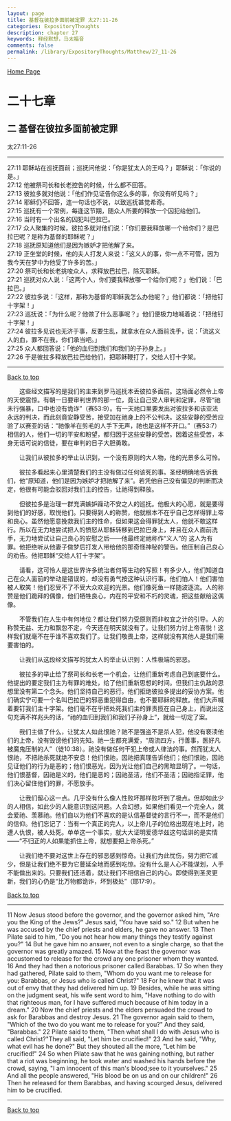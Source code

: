 ```yaml
---
layout: page
title: 基督在彼拉多面前被定罪 太27:11-26
categories: ExpositoryThoughts
description: chapter 27
keywords: 释经默想，马太福音
comments: false
permalink: /library/ExpositoryThoughts/Matthew/27_11-26
---
```

[ Home Page ]({{site.baseurl}}/index) <br>

<a name="0"></a>
# 二十七章 

## 二 基督在彼拉多面前被定罪

太27:11-26

***

27:11 耶稣站在巡抚面前；巡抚问他说：「你是犹太人的王吗？」耶稣说：「你说的是。」<br>
27:12 他被祭司长和长老控告的时候，什么都不回答。<br>
27:13 彼拉多就对他说：「他们作见证告你这么多的事，你没有听见吗？」<br>
27:14 耶稣仍不回答，连一句话也不说，以致巡抚甚觉希奇。<br>
27:15 巡抚有一个常例，每逢这节期，随众人所要的释放一个囚犯给他们。<br>
27:16 当时有一个出名的囚犯叫巴拉巴。<br>
27:17 众人聚集的时候，彼拉多就对他们说：「你们要我释放哪一个给你们？是巴拉巴呢？是称为基督的耶稣呢？」<br>
27:18 巡抚原知道他们是因为嫉妒才把他解了来。<br>
27:19 正坐堂的时候，他的夫人打发人来说：「这义人的事，你一点不可管，因为我今天在梦中为他受了许多的苦。」<br>
27:20 祭司长和长老挑唆众人，求释放巴拉巴，除灭耶稣。<br>
27:21 巡抚对众人说：「这两个人，你们要我释放哪一个给你们呢？」他们说：「巴拉巴。」<br>
27:22 彼拉多说：「这样，那称为基督的耶稣我怎么办他呢？」他们都说：「把他钉十字架！」<br>
27:23 巡抚说：「为什么呢？他做了什么恶事呢？」他们便极力地喊着说：「把他钉十字架！」<br>
27:24 彼拉多见说也无济于事，反要生乱，就拿水在众人面前洗手，说：「流这义人的血，罪不在我，你们承当吧。」<br>
27:25 众人都回答说：「他的血归到我们和我们的子孙身上。」<br>
27:26 于是彼拉多释放巴拉巴给他们，把耶稣鞭打了，交给人钉十字架。<br>

***

[Back to top](#0)

&emsp;&emsp;这些经文描写的是我们的主来到罗马巡抚本丢彼拉多面前。这场面必然令上帝的天使震惊。有朝一日要审判世界的那一位，竟让自己受人审判和定罪，尽管“祂未行强暴，口中也没有诡诈”（赛53:9）。有一天祂口里要发出对彼拉多和该亚法永远的判决，而此刻竟安静受苦，接受加在祂身上的不公判决。这些安静的受苦应验了以赛亚的话：“祂像羊在剪毛的人手下无声，祂也是这样不开口。”（赛53:7）相信的人，他们一切的平安和盼望，都归因于这些安静的受苦。因着这些受苦，本身无话可说的信徒，要在审判的日子大胆勇敢。

&emsp;&emsp;让我们从彼拉多的举止认识到，一个没有原则的大人物，他的光景多么可怜。

&emsp;&emsp;彼拉多看起来心里清楚我们的主没有做过任何该死的事。圣经明确地告诉我们，他“原知道，他们是因为嫉妒才把祂解了来”。若凭他自己没有偏见的判断而决定，他很有可能会驳回对我们主的控告，让祂得到释放。

&emsp;&emsp;但彼拉多是治理一群充满嫉妒躁动不安之人的巡抚。他极大的心愿，就是要得到他们的好感，取悦他们。只要得到人的称赞，他就根本不在乎自己怎样得罪上帝和良心。虽然他愿意挽救我们主的性命，但如果这会得罪犹太人，他就不敢这样行。所以在无力地尝试把人的愤怒从耶稣转移到巴拉巴身上，并且在众人面前洗手，无力地尝试让自己良心的安慰之后——他最终定祂称作“义人”的 这人为有罪。他拒绝听从他妻子做梦后打发人带给他的那奇怪神秘的警告。他压制自己良心的劝告。他把耶稣“交给人钉十字架”。

&emsp;&emsp;请看，这可怜人是这世界许多统治者何等生动的写照！有多少人，他们知道自己在众人面前的举动是错误的，却没有勇气按这种认识行事。他们怕人！他们害怕被人取笑！他们忍受不了不受大众欢迎的光景。他们像死鱼一样随波逐流。人的称赞是他们跪拜的偶像，他们牺牲良心，内在的平安和不朽的灵魂，把这些献给这偶像。

&emsp;&emsp;不管我们在人生中有何地位？都让我们努力受原则而非权宜之计的引导。人的称赞无益、无力和飘忽不定，今天还在明天就没有了。让我们努力讨上帝喜悦！这样我们就毫不在乎谁不喜欢我们了。让我们敬畏上帝，这样就没有其他人是我们需要害怕的。

&emsp;&emsp;让我们从这段经文描写的犹太人的举止认识到：人性极端的邪恶。

&emsp;&emsp;彼拉多的举止给了祭司长和长老一个机会，让他们重新考虑自己到底要什么。他提出的要定我们主为有罪的难处，给了他们重新思想的时间。但我们主仇敌的思想里没有第二个念头。他们坚持自己的恶行。他们拒绝彼拉多提出的妥协方案。他们确实宁可要一个名叫巴拉巴的邪恶重犯得自由，也不要耶稣的释放。他们大声喊着要钉我们主十字架。他们毫不在乎把处死我们主的罪责揽在自己身上，而说出这句充满不祥兆头的话，“祂的血归到我们和我们子孙身上”，就给一切定了案。

&emsp;&emsp;我们主做了什么，让犹太人如此恨祂？祂不是强盗不是杀人犯，他没有亵渎他们的上帝，没有毁谤他们的先知。祂一生都充满爱，“周流四方，行善事，医好凡被魔鬼压制的人”（徒10:38）。祂没有做任何干犯上帝或人律法的事。然而犹太人恨祂，不把祂杀死就绝不安息！他们恨祂，因祂把真理告诉他们；他们恨祂，因祂见证他们的行为是恶的；他们恨恶光，因为光让他们自己的黑暗显明了。一句话，他们恨基督，因祂是义的，他们是恶的；因祂圣洁，他们不圣洁；因祂指证罪，他们决心留住他们的罪，不愿放手。

&emsp;&emsp;让我们留心这一点。几乎没有什么像人性败坏那样败坏到了极点。但却如此少的人相信，如此少的人能意识到这问题。人会幻想，如果他们看见一个完全人，就会爱祂、羡慕祂。他们自以为他们不喜欢的是认信基督徒的言行不一，而不是他们的信仰。他们忘记了：当有一个真正的完人，以上帝儿子的位格出现在地上时，祂遭人仇恨，被人处死。单单这一个事实，就大大证明爱德华兹这句话讲的是实情——“不归正的人如果能抓住上帝，就想要把上帝杀死。”

&emsp;&emsp;让我们绝不要对这世上存在的邪恶感到惊奇。让我们为此忧伤，努力把它减少，但是让我们绝不要为它蔓延全地而感到吃惊。没有什么是人心不能谋划，人手不能做出来的。只要我们还活着，就让我们不相信自己的内心。即使得到圣灵更新，我们的心仍是“比万物都诡诈，坏到极处”（耶17:9）。

[Back to top](#0)

***

11 Now Jesus stood before the governor, and the governor asked him, "Are you the King of the Jews?" Jesus said, "You have said so." 12 But when he was accused by the chief priests and elders, he gave no answer. 13 Then Pilate said to him, "Do you not hear how many things they testify against you?" 14 But he gave him no answer, not even to a single charge, so that the governor was greatly amazed. 15 Now at the feast the governor was accustomed to release for the crowd any one prisoner whom they wanted. 16 And they had then a notorious prisoner called Barabbas. 17 So when they had gathered, Pilate said to them, "Whom do you want me to release for you: Barabbas, or Jesus who is called Christ?" 18 For he knew that it was out of envy that they had delivered him up. 19 Besides, while he was sitting on the judgment seat, his wife sent word to him, "Have nothing to do with that righteous man, for I have suffered much because of him today in a dream." 20 Now the chief priests and the elders persuaded the crowd to ask for Barabbas and destroy Jesus. 21 The governor again said to them, "Which of the two do you want me to release for you?" And they said, "Barabbas." 22 Pilate said to them, "Then what shall I do with Jesus who is called Christ?"They all said, "Let him be crucified!" 23 And he said, "Why, what evil has he done?" But they shouted all the more, "Let him be crucified!" 24 So when Pilate saw that he was gaining nothing, but rather that a riot was beginning, he took water and washed his hands before the crowd, saying, "I am innocent of this man's blood;see to it yourselves." 25 And all the people answered, "His blood be on us and on our children!" 26 Then he released for them Barabbas, and having scourged Jesus, delivered him to be crucified.

***

[Back to top](#0)
